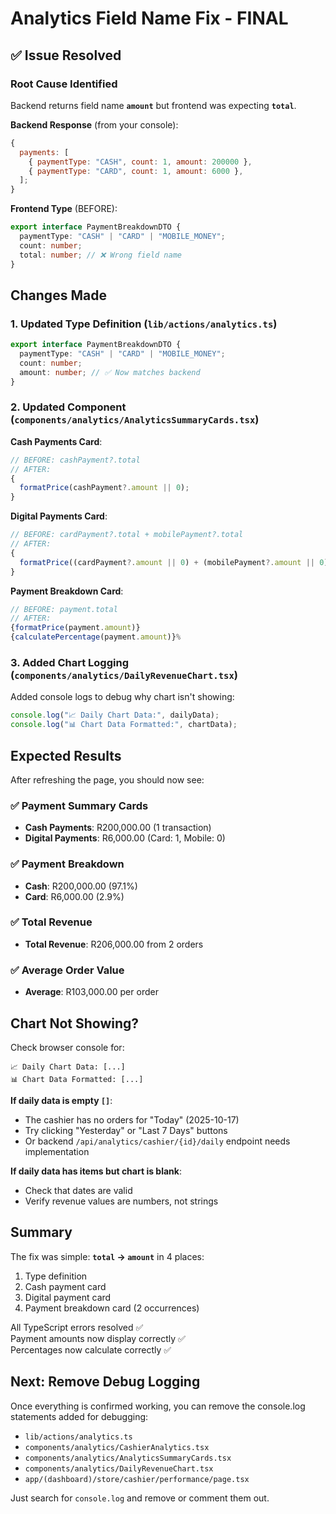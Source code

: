 # Analytics Field Name Fix - FINAL

## ✅ Issue Resolved

### Root Cause Identified

Backend returns field name **`amount`** but frontend was expecting **`total`**.

**Backend Response** (from your console):

```javascript
{
  payments: [
    { paymentType: "CASH", count: 1, amount: 200000 },
    { paymentType: "CARD", count: 1, amount: 6000 },
  ];
}
```

**Frontend Type** (BEFORE):

```typescript
export interface PaymentBreakdownDTO {
  paymentType: "CASH" | "CARD" | "MOBILE_MONEY";
  count: number;
  total: number; // ❌ Wrong field name
}
```

## Changes Made

### 1. Updated Type Definition (`lib/actions/analytics.ts`)

```typescript
export interface PaymentBreakdownDTO {
  paymentType: "CASH" | "CARD" | "MOBILE_MONEY";
  count: number;
  amount: number; // ✅ Now matches backend
}
```

### 2. Updated Component (`components/analytics/AnalyticsSummaryCards.tsx`)

**Cash Payments Card**:

```typescript
// BEFORE: cashPayment?.total
// AFTER:
{
  formatPrice(cashPayment?.amount || 0);
}
```

**Digital Payments Card**:

```typescript
// BEFORE: cardPayment?.total + mobilePayment?.total
// AFTER:
{
  formatPrice((cardPayment?.amount || 0) + (mobilePayment?.amount || 0));
}
```

**Payment Breakdown Card**:

```typescript
// BEFORE: payment.total
// AFTER:
{formatPrice(payment.amount)}
{calculatePercentage(payment.amount)}%
```

### 3. Added Chart Logging (`components/analytics/DailyRevenueChart.tsx`)

Added console logs to debug why chart isn't showing:

```typescript
console.log("📈 Daily Chart Data:", dailyData);
console.log("📊 Chart Data Formatted:", chartData);
```

## Expected Results

After refreshing the page, you should now see:

### ✅ Payment Summary Cards

- **Cash Payments**: R200,000.00 (1 transaction)
- **Digital Payments**: R6,000.00 (Card: 1, Mobile: 0)

### ✅ Payment Breakdown

- **Cash**: R200,000.00 (97.1%)
- **Card**: R6,000.00 (2.9%)

### ✅ Total Revenue

- **Total Revenue**: R206,000.00 from 2 orders

### ✅ Average Order Value

- **Average**: R103,000.00 per order

## Chart Not Showing?

Check browser console for:

```
📈 Daily Chart Data: [...]
📊 Chart Data Formatted: [...]
```

**If daily data is empty `[]`**:

- The cashier has no orders for "Today" (2025-10-17)
- Try clicking "Yesterday" or "Last 7 Days" buttons
- Or backend `/api/analytics/cashier/{id}/daily` endpoint needs implementation

**If daily data has items but chart is blank**:

- Check that dates are valid
- Verify revenue values are numbers, not strings

## Summary

The fix was simple: **`total` → `amount`** in 4 places:

1. Type definition
2. Cash payment card
3. Digital payment card
4. Payment breakdown card (2 occurrences)

All TypeScript errors resolved ✅  
Payment amounts now display correctly ✅  
Percentages now calculate correctly ✅

## Next: Remove Debug Logging

Once everything is confirmed working, you can remove the console.log statements added for debugging:

- `lib/actions/analytics.ts`
- `components/analytics/CashierAnalytics.tsx`
- `components/analytics/AnalyticsSummaryCards.tsx`
- `components/analytics/DailyRevenueChart.tsx`
- `app/(dashboard)/store/cashier/performance/page.tsx`

Just search for `console.log` and remove or comment them out.
